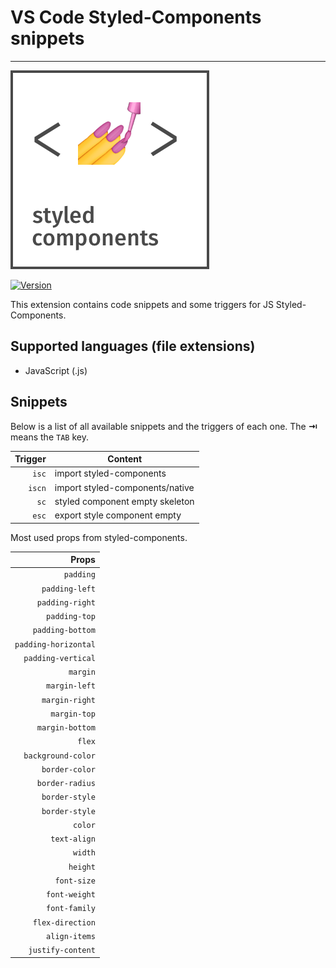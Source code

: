# VS Code Styled-Components snippets
-------------------
![alt](images/styled-components.png)

[![Version](https://vsmarketplacebadge.apphb.com/version/xabikos.ReactSnippets.svg)](https://marketplace.visualstudio.com/items?itemName=xabikos.ReactSnippets)

This extension contains code snippets and some triggers for JS Styled-Components.

## Supported languages (file extensions)
* JavaScript (.js)

## Snippets

Below is a list of all available snippets and the triggers of each one. The **⇥** means the `TAB` key.

| Trigger  | Content |
| -------: | ------- |
| `isc`   | import styled-components |
| `iscn`  | import styled-components/native |
| `sc`    | styled component empty skeleton |
| `esc`   | export style component empty |


Most used props from styled-components.

| Props  |
| -------: |
| `padding`  |
| `padding-left`  |
| `padding-right`  |
| `padding-top`  |
| `padding-bottom`   |
| `padding-horizontal`  |
| `padding-vertical`   |
| `margin`  |
| `margin-left`   |
| `margin-right`  |
| `margin-top`   |
| `margin-bottom`  |
| `flex`  |
| `background-color` |
| `border-color`  |
| `border-radius` |
| `border-style`   |
| `border-style`  |
| `color`   |
| `text-align`  |
| `width`  |
| `height` |
| `font-size`  |
| `font-weight` |
| `font-family`  |
| `flex-direction` |
| `align-items`  |
| `justify-content` |


[styled-components]: https://github.com/styled-components/styled-components
